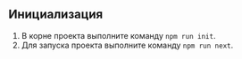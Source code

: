 ## Инициализация

1. В корне проекта выполните команду `npm run init`.
2. Для запуска проекта выполните команду `npm run next`.

